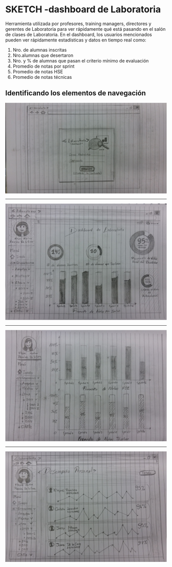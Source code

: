 # SKETCH -dashboard de Laboratoria

Herramienta utilizada por profesores, training managers, directores y gerentes de Laboratoria para ver rápidamente qué está pasando en el salón de clases de Laboratoria. En el dashboard, los usuarios mencionados pueden ver rápidamente estadísticas y datos en tiempo real como:

1. Nro. de alumnas inscritas
2. Nro.alumnas que desertaron
3. Nro. y % de alumnas que pasan el criterio mínimo de evaluación
4. Promedio de notas por sprint
5. Promedio de notas HSE
6. Promedio de notas técnicas

## Identificando los elementos de navegación

![Imagen 1](assets/img/1.jpg)
***
![Imagen 2](assets/img/2.jpg)
***
![Imagen 3](assets/img/3.jpg)
***
![Imagen 4](assets/img/4.jpg)

